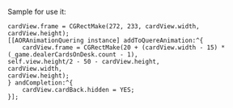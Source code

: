     
Sample for use it:

    cardView.frame = CGRectMake(272, 233, cardView.width, cardView.height);
    [[AORAnimationQuering instance] addToQuereAnimation:^{
        cardView.frame = CGRectMake(20 + (cardView.width - 15) * (_game.dealerCardsOnDesk.count - 1), 
	self.view.height/2 - 50 - cardView.height, 
	cardView.width,  
	cardView.height);
    } andCompletion:^{
        cardView.cardBack.hidden = YES;
    }];